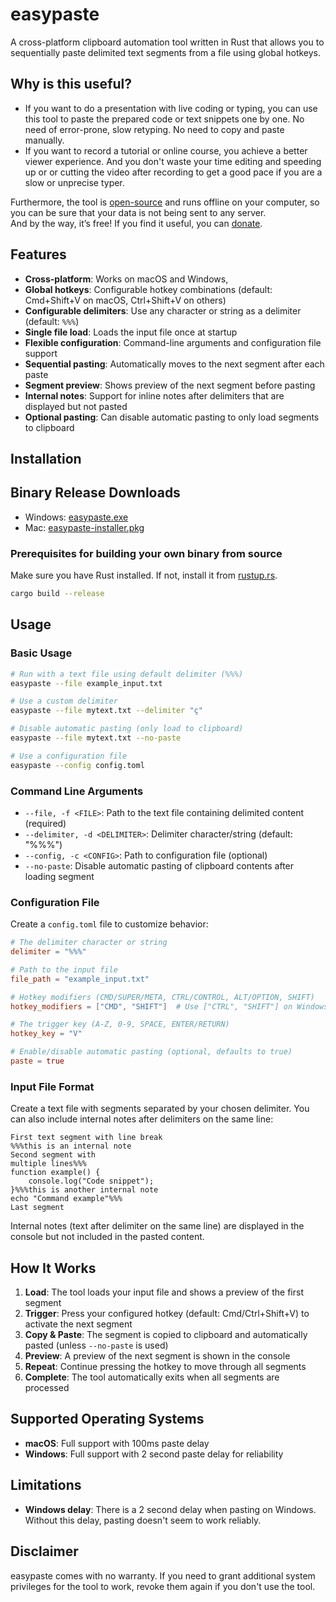 # easypaste

A cross-platform clipboard automation tool written in Rust that allows you to sequentially paste delimited text segments from a file using global hotkeys.

## Why is this useful?
- If you want to do a presentation with live coding or typing, you can use this tool to paste the prepared code or text snippets one by one. No need of error-prone, slow retyping. No need to copy and paste manually.
- If you want to record a tutorial or online course, you achieve a better viewer experience. And you don't waste your time editing and speeding up or or cutting the video after recording to get a good pace if you are a slow or unprecise typer.

Furthermore, the tool is [open-source](https://github.com/mtln/easypaste) and runs offline on your computer, so you can be sure that your data is not being sent to any server.  
And by the way, it’s free! If you find it useful, you can [donate](https://donate.stripe.com/8x28wObdhgoV8aVaQW6J202).


## Features

- **Cross-platform**: Works on macOS and Windows,
- **Global hotkeys**: Configurable hotkey combinations (default: Cmd+Shift+V on macOS, Ctrl+Shift+V on others)
- **Configurable delimiters**: Use any character or string as a delimiter (default: `%%%`)
- **Single file load**: Loads the input file once at startup
- **Flexible configuration**: Command-line arguments and configuration file support
- **Sequential pasting**: Automatically moves to the next segment after each paste
- **Segment preview**: Shows preview of the next segment before pasting
- **Internal notes**: Support for inline notes after delimiters that are displayed but not pasted
- **Optional pasting**: Can disable automatic pasting to only load segments to clipboard


## Installation

## Binary Release Downloads
* Windows: [easypaste.exe](https://github.com/mtln/easypaste/releases/latest/download/easypaste.exe)
* Mac: [easypaste-installer.pkg](https://github.com/mtln/easypaste/releases/latest/download/easypaste-installer.pkg)

### Prerequisites for building your own binary from source

Make sure you have Rust installed. If not, install it from [rustup.rs](https://rustup.rs/).

```bash
cargo build --release
```

## Usage

### Basic Usage

```bash
# Run with a text file using default delimiter (%%%)
easypaste --file example_input.txt

# Use a custom delimiter
easypaste --file mytext.txt --delimiter "ç"

# Disable automatic pasting (only load to clipboard)
easypaste --file mytext.txt --no-paste

# Use a configuration file
easypaste --config config.toml

```

### Command Line Arguments

- `--file, -f <FILE>`: Path to the text file containing delimited content (required)
- `--delimiter, -d <DELIMITER>`: Delimiter character/string (default: "%%%")
- `--config, -c <CONFIG>`: Path to configuration file (optional)
- `--no-paste`: Disable automatic pasting of clipboard contents after loading segment

### Configuration File

Create a `config.toml` file to customize behavior:

```toml
# The delimiter character or string
delimiter = "%%%"

# Path to the input file
file_path = "example_input.txt"

# Hotkey modifiers (CMD/SUPER/META, CTRL/CONTROL, ALT/OPTION, SHIFT)
hotkey_modifiers = ["CMD", "SHIFT"]  # Use ["CTRL", "SHIFT"] on Windows/Linux

# The trigger key (A-Z, 0-9, SPACE, ENTER/RETURN)
hotkey_key = "V"

# Enable/disable automatic pasting (optional, defaults to true)
paste = true
```

### Input File Format

Create a text file with segments separated by your chosen delimiter. You can also include internal notes after delimiters on the same line:

```
First text segment with line break
%%%this is an internal note
Second segment with
multiple lines%%%
function example() {
    console.log("Code snippet");
}%%%this is another internal note
echo "Command example"%%%
Last segment
```

Internal notes (text after delimiter on the same line) are displayed in the console but not included in the pasted content.

## How It Works

1. **Load**: The tool loads your input file and shows a preview of the first segment
2. **Trigger**: Press your configured hotkey (default: Cmd/Ctrl+Shift+V) to activate the next segment
3. **Copy & Paste**: The segment is copied to clipboard and automatically pasted (unless `--no-paste` is used)
4. **Preview**: A preview of the next segment is shown in the console
5. **Repeat**: Continue pressing the hotkey to move through all segments
6. **Complete**: The tool automatically exits when all segments are processed

## Supported Operating Systems

* **macOS**: Full support with 100ms paste delay
* **Windows**: Full support with 2 second paste delay for reliability

## Limitations

- **Windows delay**: There is a 2 second delay when pasting on Windows. Without this delay, pasting doesn't seem to work reliably.

## Disclaimer

easypaste comes with no warranty. If you need to grant additional system privileges for the tool to work, revoke them again if you don't use the tool.
